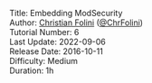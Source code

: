 Title: Embedding ModSecurity  
Author: <a href="mailto:christian.folini@netnea.com">Christian Folini</a> (<a href="https://twitter.com/ChrFolini">@ChrFolini</a>)  
Tutorial Number: 6  
Last Update: 2022-09-06  
Release Date: 2016-10-11  
Difficulty: Medium  
Duration: 1h  
